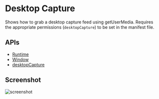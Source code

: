 # Desktop Capture

Shows how to grab a desktop capture feed using getUserMedia. Requires
the appropriate permissions (`desktopCapture`) to be set in the manifest file.

## APIs

* [Runtime](http://developer.chrome.com/apps/app.runtime.html)
* [Window](http://developer.chrome.com/apps/app.window.html)
* [desktopCapture](https://developer.chrome.com/extensions/desktopCapture)


## Screenshot
![screenshot](https://raw.github.com/dart-gde/dart-chrome-app-samples/master/desktop-capture/screenshot.png)